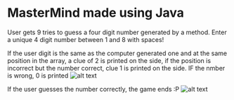 # MasterMind made using Java 

User gets 9 tries to guess a four digit number generated by a method.  Enter a unique 4 digit number between 1 and 8 with spaces!

If the user digit is the same as the computer generated one and at the same position in the array, a clue of 2 is printed on the side, if the position is incorrect but the number correct, clue 1 is printed on the side.  IF the nmber is wrong, 0 is printed
![alt text](https://i.imgur.com/v2vzD0M.png)

If the user guesses the number correctly, the game ends :P
![alt text](https://i.imgur.com/1T2Comv.png)
